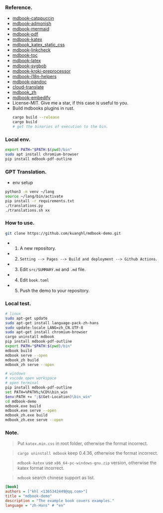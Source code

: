 ### Reference.
- [mdbook-catppuccin](https://github.com/catppuccin/mdBook.git)
- [mdbook-admonish](https://github.com/tommilligan/mdbook-admonish.git)
- [mdbook-mermaid](https://github.com/badboy/mdbook-mermaid.git)
- [mdbook-pdf](https://github.com/HollowMan6/mdbook-pdf.git)
- [mdbook-katex](https://github.com/lzanini/mdbook-katex.git)
- [mdbook_katex_static_css](https://github.com/SichangHe/mdbook_katex_static_css.git)
- [mdbook-linkcheck](https://github.com/Michael-F-Bryan/mdbook-linkcheck.git)
- [mdbook-toc](https://github.com/badboy/mdbook-toc.git)
- [mdbook-latex](https://github.com/lbeckman314/mdbook-latex.git)
- [mdbook-svgbob](https://github.com/boozook/mdbook-svgbob.git)
- [mdbook-kroki-preprocessor](https://github.com/JoelCourtney/mdbook-kroki-preprocessor.git)
- [mdbook-i18n-helpers](https://github.com/google/mdbook-i18n-helpers.git)
- [mdbook-pandoc](https://github.com/max-heller/mdbook-pandoc.git)
- [cloud-translate](https://github.com/mgeisler/cloud-translate.git)
- [mdbook_zh](https://github.com/Sunshine40/mdBook.git)
- [mdbook-embedify](https://github.com/MR-Addict/mdbook-embedify.git) 
- License-MIT. Give me a star, if this case is useful to you.
- Build mdbooks plugins in rust.
  ```sh
  cargo build --release
  cargo build
  # get the binaries of execution to the bin.
  ```

### Local env.

```sh
export PATH="$PATH:$(pwd)/bin"
sudo apt install chromium-browser
pip install mdbook-pdf-outline
```

### GPT Translation.

- env setup

```sh
python3 -m venv ~/lang
source ~/lang/bin/activate
pip install -r requirements.txt
./translations.py
./translations.sh xx
```

### How to use.

```sh
git clone https://github.com/kuanghl/mdbook-demo.git
```
- 1. A new repository.
- 2. `Setting --> Pages --> Build and deployment --> Github Actions`.
- 3. Edit `src/SUMMARY.md` and `.md` file.
- 4. Edit `book.toml`
- 5. Push the demo to your repository.

###  Local test.

```sh
# linux
sudo apt-get update
sudo apt-get install language-pack-zh-hans
sudo update-locale LANG=zh_CN.UTF-8
sudo apt-get install chromium-browser
cargo uninstall mdbook
pip install mdbook-pdf-outline
export PATH="$PATH:$(pwd)/bin"
mdbook build
mdbook serve --open
mdbook_zh build
mdbook_zh serve --open

# windows
# vscode open workspace
# open terminal
pip install mdbook-pdf-outline
set PATH=%PATH%;%CD%\bin_win
$env:PATH += ";$(Get-Location)\bin_win"
cd mdbook-demo
mdbook.exe build
mdbook.exe serve --open
mdbook_zh.exe build
mdbook_zh.exe serve --open
```

### Note.

> Put `katex.min.css` in root folder, otherwise the format incorrect.

> `cargo uninstall mdbook` keep 0.4.36, otherwise the format incorrect.

> `mdbook-katex` use `x86_64-pc-windows-gnu.zip` version, otherwise the katex format incorrect.

> `mdbook` search chinese support as list.

```ini
[book]
authors = ["khl <1365342449@qq.com>"]
title = "mdbook-demo"
description = "The example book covers examples."
language = "zh-Hans" # "en"
```